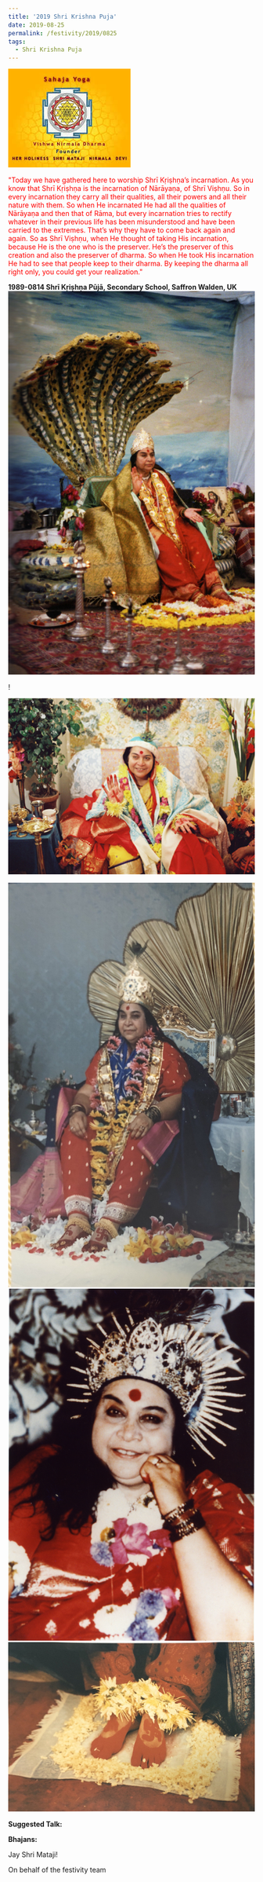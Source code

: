 ```yaml
---
title: '2019 Shri Krishna Puja'
date: 2019-08-25
permalink: /festivity/2019/0825
tags:
  - Shri Krishna Puja
---
```


![PICTURE 1](/images/image1.png)

<p style="color:red;">
"Today we have gathered here to worship Shrī Kṛiṣhṇa’s incarnation. As you know that Shrī Kṛiṣhṇa is the incarnation of Nārāyaṇa, of Shrī Viṣhṇu. So in every incarnation they carry all their qualities, all their powers and all their nature with them. So when He incarnated He had all the qualities of Nārāyaṇa and then that of Rāma, but every incarnation tries to rectify whatever in their previous life has been misunderstood and have been carried to the extremes. That’s why they have to come back again and again.
So as Shrī Viṣhṇu, when He thought of taking His incarnation, because He is the one who is the preserver. He’s the preserver of this creation and also the preserver of dharma. So when He took His incarnation He had to see that people keep to their dharma. By keeping the dharma all right only, you could get your realization."<br>
</p>
<b>1989-0814 Shrī Kṛiṣhṇa Pūjā, Secondary School, Saffron Walden, UK</b>

<div style="text-align: center"><img src="/images/image35.png" /></div>

!<div style="text-align: center"><img src="/images/image36.png" /></div>

<div style="text-align: center"><img src="/images/image37.png" /></div>

<div style="text-align: center"><img src="/images/image38.png" /></div>

<div style="text-align: center"><img src="/images/image39.png" /></div>

<b>Suggested Talk:</b>

<b>Bhajans:</b>

Jay Shri Mataji!

On behalf of the festivity team